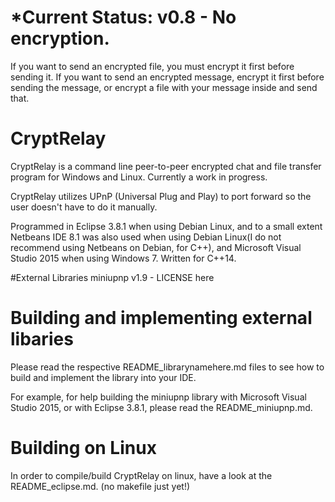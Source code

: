 # *Current Status: v0.8 - No encryption.
If you want to send an encrypted file, you must encrypt it first before sending it. If you want to send an encrypted message, encrypt it first before sending the message, or encrypt a file with your message inside and send that.

# CryptRelay
CryptRelay is a command line peer-to-peer encrypted chat and file transfer program for Windows and Linux. Currently a work in progress.

CryptRelay utilizes UPnP (Universal Plug and Play) to port forward so the user doesn't have to do it manually.

Programmed in Eclipse 3.8.1 when using Debian Linux, and to a small extent Netbeans IDE 8.1 was also used when using Debian Linux(I do not recommend using Netbeans on Debian, for C++), and Microsoft Visual Studio 2015 when using Windows 7.
Written for C++14.

#External Libraries
miniupnp v1.9 - LICENSE here

# Building and implementing external libaries
Please read the respective README_librarynamehere.md files to see how to build and implement the library into your IDE.

For example, for help building the miniupnp library with Microsoft Visual Studio 2015, or with Eclipse 3.8.1, please read the README_miniupnp.md.

# Building on Linux
In order to compile/build CryptRelay on linux, have a look at the README_eclipse.md. (no makefile just yet!)

